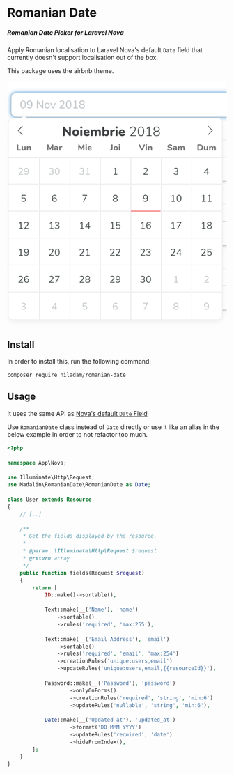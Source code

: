 # Romanian Date

##### Romanian Date Picker for Laravel Nova

Apply Romanian localisation to Laravel Nova's default `Date` field that currently doesn't support localisation out of the box.

This package uses the airbnb theme.

![Romanian Date](./screenshot.png)

## Install

In order to install this, run the following command:

```bash
composer require niladam/romanian-date
```

## Usage

It uses the same API as [Nova's default `Date` Field](https://nova.laravel.com/docs/1.0/resources/fields.html#date-field)

Use `RomanianDate` class instead of `Date` directly or use it like an alias in the below example in order to not refactor too much.

```php
<?php

namespace App\Nova;

use Illuminate\Http\Request;
use Madalin\RomanianDate\RomanianDate as Date;

class User extends Resource
{
    // [..]

    /**
     * Get the fields displayed by the resource.
     *
     * @param  \Illuminate\Http\Request $request
     * @return array
     */
    public function fields(Request $request)
    {
        return [
            ID::make()->sortable(),

            Text::make(__('Name'), 'name')
                ->sortable()
                ->rules('required', 'max:255'),

            Text::make(__('Email Address'), 'email')
                ->sortable()
                ->rules('required', 'email', 'max:254')
                ->creationRules('unique:users,email')
                ->updateRules('unique:users,email,{{resourceId}}'),

            Password::make(__('Password'), 'password')
                    ->onlyOnForms()
                    ->creationRules('required', 'string', 'min:6')
                    ->updateRules('nullable', 'string', 'min:6'),

            Date::make(__('Updated at'), 'updated_at')
                    ->format('DD MMM YYYY')
                    ->updateRules('required', 'date')
                    ->hideFromIndex(),
        ];
    }
}

```

